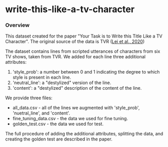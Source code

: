 # write-this-like-a-tv-character

### Overview
This dataset created for the paper "Your Task is to Write this Title Like a TV Character". 
The original source of the data is TVR ([Lei et al., 2020](
https://tvr.cs.unc.edu/))

The dataset contains lines from scripted utterances of characters from six TV shows, taken from TVR.
We added for each line three additional attributes:
1) 'style_prob': a number between 0 and 1 indicating the degree to which style is present in each line.
2) 'neutral_line': a "destylized" version of the line.
3) 'content': a "destylized" description of the content of the line.

We provide three files:

- all_data.csv - all of the lines we augmented with 'style_prob', 'nuetral_line', and 'content'.
- fine_tuning_data.csv - the data we used for fine tuning.
- golden_test.csv - the data we used for test.

The full procedure of adding the additional attributes, splitting the data, and creating the golden test are described in the paper.